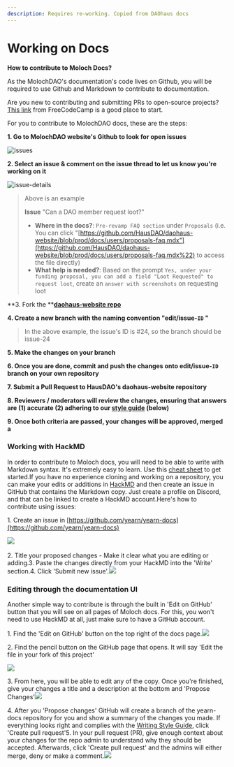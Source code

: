 ```yaml
---
description: Requires re-working. Copied from DAOhaus docs
---
```


# Working on Docs

**How to contribute to Moloch Docs?**

As the MolochDAO's documentation's code lives on Github, you will be required to use Github and Markdown to contribute to documentation.

Are you new to contributing and submitting PRs to open-source projects? [This link](https://www.freecodecamp.org/news/how-to-make-your-first-pull-request-on-github-3/) from FreeCodeCamp is a good place to start.

For you to contribute to MolochDAO docs, these are the steps:

**1. Go to MolochDAO website's Github to look for open issues**

![issues](https://i.imgur.com/9n73PSW.png)

**2. Select an issue & comment on the issue thread to let us know you're working on it**

![issue-details](https://user-images.githubusercontent.com/28977938/129000142-a82cf602-a33b-40a2-9779-74401ee6c329.png)

> Above is an example
>
> **Issue** "Can a DAO member request loot?"
>
> * **Where in the docs?**: `Pre-revamp FAQ section` under `Proposals` (i.e. You can click "[https://github.com/HausDAO/daohaus-website/blob/prod/docs/users/proposals-faq.mdx"](https://github.com/HausDAO/daohaus-website/blob/prod/docs/users/proposals-faq.mdx%22) to access the file directly)
> * **What help is needed?**: Based on the prompt `Yes, under your funding proposal, you can add a field "Loot Requested" to request loot`, create an `answer with screenshots` on requesting loot

**3. Fork the **[**daohaus-website repo**](https://github.com/HausDAO/daohaus-website)

**4. Create a new branch with the naming convention "edit/issue-`ID` "**

> In the above example, the issue's ID is #24, so the branch should be issue-24

**5. Make the changes on your branch**

**6. Once you are done, commit and push the changes onto edit/issue-`ID` branch on your own repository**

**7. Submit a Pull Request to HausDAO's daohaus-website repository**

**8. Reviewers / moderators will review the changes, ensuring that answers are (1) accurate (2) adhering to our **[**style guide**](https://hackmd.io/vI1\_pmTJTmy2\_u0U7ZYQbA?both#43-Style-Guide)** (below)**

**9. Once both criteria are passed, your changes will be approved, merged a**



### Working with HackMD <a href="working-with-hackmd" id="working-with-hackmd"></a>

In order to contribute to Moloch docs, you will need to be able to write with Markdown syntax. It's extremely easy to learn. Use this [cheat sheet](https://www.markdownguide.org/cheat-sheet/) to get started.If you have no experience cloning and working on a repository, you can make your edits or additions in [HackMD](https://hackmd.io) and then create an issue in GitHub that contains the Markdown copy. Just create a profile on Discord, and that can be linked to create a HackMD account.Here's how to contribute using issues:

1\. Create an issue in [https://github.com/yearn/yearn-docs](https://github.com/yearn/yearn-docs)

​![](https://i.imgur.com/m4J2vKh.jpg)

2\. Title your proposed changes - Make it clear what you are editing or adding.3. Paste the changes directly from your HackMD into the 'Write' section.4. Click 'Submit new issue'.![](https://i.imgur.com/fbvUX1t.jpeg)

### Editing through the documentation UI <a href="editing-through-the-documentation-ui" id="editing-through-the-documentation-ui"></a>

Another simple way to contribute is through the built in 'Edit on GitHub' button that you will see on all pages of Moloch docs. For this, you won't need to use HackMD at all, just make sure to have a GitHub account.

1\. Find the 'Edit on GitHub' button on the top right of the docs page.![](https://i.imgur.com/raB4DUB.jpg)

2\. Find the pencil button on the GitHub page that opens. It will say 'Edit the file in your fork of this project'

![](https://i.imgur.com/boWmvln.jpg)

3\. From here, you will be able to edit any of the copy. Once you're finished, give your changes a title and a description at the bottom and 'Propose Changes'![](https://i.imgur.com/m4J2vKh.jpg)

4\. After you 'Propose changes' GitHub will create a branch of the yearn-docs repository for you and show a summary of the changes you made. If everything looks right and complies with the [Writing Style Guide](https://docs.yearn.finance/contributors/writing-style-guide), click 'Create pull request'5. In your pull request (PR), give enough context about your changes for the repo admin to understand why they should be accepted. Afterwards, click 'Create pull request' and the admins will either merge, deny or make a comment.![](https://i.imgur.com/iTGJanv.jpeg)
